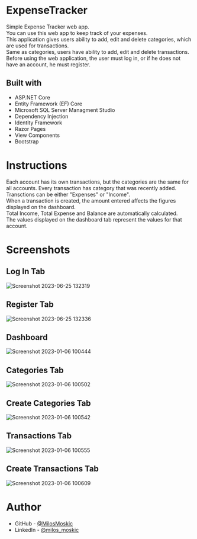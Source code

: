 # ExpenseTracker
Simple Expense Tracker web app. <br /> You can use this web app to keep track of your expenses. <br /> This application gives users ability to add, edit and delete categories, which are used for transactions.<br />
Same as categories, users have ability to add, edit and delete transactions. </br >
Before using the web application, the user must log in, or if he does not have an account, he must register.

## Built with

- ASP.NET Core
- Entity Framework (EF) Core
- Microsoft SQL Server Managment Studio
- Dependency Injection
- Identity Framework
- Razor Pages
- View Components
- Bootstrap

# Instructions

Each account has its own transactions, but the categories are the same for all accounts.
Every transaction has category that was recently added. <br />
Transctions can be either "Expenses" or "Income". <br />
When a transaction is created, the amount entered affects the figures displayed on the dashboard.<br />
Total Income, Total Expense and Balance are automatically calculated. <br />
The values displayed on the dashboard tab represent the values for that account.

# Screenshots

## Log In Tab

![Screenshot 2023-06-25 132319](https://github.com/MilosMoskic/ExpenseTracker/assets/93045390/f45b573d-c265-4512-8ca1-ddf6274e9729)

## Register Tab

![Screenshot 2023-06-25 132336](https://github.com/MilosMoskic/ExpenseTracker/assets/93045390/110f20fe-81f1-4cfe-9383-5a27be25f268)

## Dashboard

![Screenshot 2023-01-06 100444](https://user-images.githubusercontent.com/93045390/210969353-297bad4e-2814-4b07-bbd0-9bc5c9017831.png)

## Categories Tab

![Screenshot 2023-01-06 100502](https://user-images.githubusercontent.com/93045390/210969419-deafa104-cb81-414a-93bb-69223732e302.png)

## Create Categories Tab

![Screenshot 2023-01-06 100542](https://user-images.githubusercontent.com/93045390/210969447-818c4d6b-55ca-4462-a511-3ed3d0ecdae7.png)


## Transactions Tab

![Screenshot 2023-01-06 100555](https://user-images.githubusercontent.com/93045390/210969490-93ed4f4f-0611-4914-8833-c0fc48507dbd.png)


## Create Transactions Tab

![Screenshot 2023-01-06 100609](https://user-images.githubusercontent.com/93045390/210969519-29e72302-f8a0-4324-8711-8623e8214a62.png)

# Author

- GitHub - [@MilosMoskic](https://github.com/MilosMoskic)
- LinkedIn - [@milos_moskic](https://www.linkedin.com/in/milosmoskic/)

